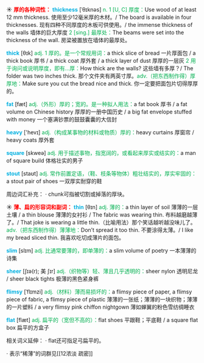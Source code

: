 ☀ <font color="red">**厚的各种词性：**</font>
<font color="sky blue">**thickness**</font> [ˈθɪknəs]
<font color="#00b050">n. 1 [U, C] 厚度：</font>Use wood of at least 12 mm thickness. 使用至少12毫米厚的木材。/ The board is available in four thicknesses. 现有四种不同厚度的木板可供使用。/ the immense thickness of the walls 墙体的巨大厚度 <font color="#00b050">2 [sing.] 最厚处：</font>The beams were set into the thickness of the wall. 房梁被置放在墙体的最厚处。

<font color="sky blue">**thick**</font> [θɪk] 
<font color="#00b050">adj. 1 厚的。是一个常规用词：</font>a thick slice of bread 一片厚面包 / a thick book 厚书 / a thick coat 厚外套 / a thick layer of dust 厚厚的一层灰 <font color="#00b050">2 用于询问或说明厚度，即有…厚：</font>How thick are the walls? 这些墙有多厚？/ The folder was two inches thick. 那个文件夹有两英寸厚。<font color="#00b050">adv.（把东西制作得）厚厚地：</font>Make sure you cut the bread nice and thick. 你一定要把面包片切得厚厚的。

<font color="sky blue">**fat**</font> [fæt] 
<font color="#00b050">adj.（外形）厚的；宽的。是一种拟人用法：</font>a fat book 厚书 / a fat volume on Chinese history 厚厚的一册中国历史 / a big fat envelope stuffed with money 一个塞满钞票的鼓鼓囊囊的大信封

<font color="sky blue">**heavy**</font> ['hevɪ] 
<font color="#00b050">adj.（构成某事物的材料或物质）厚的：</font>heavy curtains 厚窗帘 / heavy coats 厚外套

<font color="sky blue">**square**</font> [skweə] 
<font color="#00b050">adj. 用于描述事物，指宽阔的，或看起来厚实或结实的：</font>a man of square build 体格壮实的男子

<font color="sky blue">**stout**</font> [staʊt] 
<font color="#00b050">adj. 常作前置定语，（鞋、枝条等物体）粗壮结实的，厚实牢固的：</font>a stout pair of shoes 一双厚实耐穿的鞋

周边词汇补充：
· chunk可指被切割或掉落的厚块。

☀ <font color="red">**薄、扁的形容词和副词：**</font>
<font color="sky blue">**thin**</font> [θɪn] 
<font color="#00b050">adj. 薄的：</font>a thin layer of soil 薄薄的一层土壤 / a thin blouse 薄薄的女衬衫 / The fabric was wearing thin. 布料越磨越薄了。/ That joke is wearing a little thin.（比喻用法）那个笑话越听越没味儿了。<font color="#00b050">adv.（把东西制作得）薄薄地：</font>Don’t spread it too thin. 不要涂得太薄。/ I like my bread sliced thin. 我喜欢吃切成薄片的面包。

<font color="sky blue">**slim**</font> [slɪm] 
<font color="#00b050">adj. 比通常要薄的，即单薄的：</font>a slim volume of poetry 一本薄薄的诗集
           
<font color="sky blue">**sheer**</font> [ʃɪə(r); 美 ʃɪr]
<font color="#00b050">adj.（织物等）轻、薄且几乎透明的：</font>sheer nylon 透明尼龙 / sheer black tights 极薄的黑色紧身裤
           
<font color="sky blue">**flimsy**</font> [ˈflɪmzi]
<font color="#00b050">adj.（材料）薄而易损坏的：</font>a flimsy piece of paper, a flimsy piece of fabric, a flimsy piece of plastic 薄薄的一张纸；薄薄的一块织物；薄薄的一片塑料 / a very flimsy pink chiffon nightgown 薄如蝉翼的粉色雪纺绸睡衣

<font color="sky blue">**flat**</font> [flæt] 
<font color="#00b050">adj. 扁平的（宽但不高的）：</font>flat shoes 平跟鞋；平底鞋 / a square flat box 扁平的方盒子

相关词义延伸：
· flat还可指足弓扁平的。

· 表示“稀薄”的词群见[[12浓淡 疏密]]
